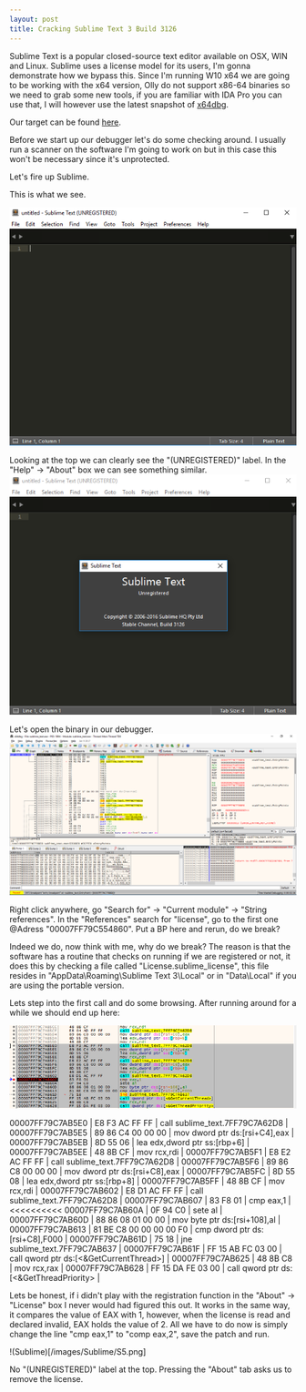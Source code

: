 ```yaml
---
layout: post
title: Cracking Sublime Text 3 Build 3126
---
```


Sublime Text is a popular closed-source text editor available on OSX, WIN and Linux.
Sublime uses a license model for its users, I'm gonna demonstrate how we bypass this.
Since I'm running W10 x64 we are going to be working with the x64 version, Olly do not support x86-64 binaries
so we need to grab some new tools, if you are familiar with IDA Pro you can use that, I will however
use the latest snapshot of [x64dbg](http://x64dbg.com/#start).

Our target can be found [here](https://www.sublimetext.com/3).

Before we start up our debugger let's do some checking around. I usually run a scanner
on the software I'm going to work on but in this case this won't be necessary since it's unprotected.

Let's fire up Sublime.

This is what we see.

![Sublime](/images/Sublime/S1.png)

Looking at the top we can clearly see the "(UNREGISTERED)" label. In the "Help" -> "About" box we can see something similar.
![Sublime](/images/Sublime/S2.png)

Let's open the binary in our debugger.
![Sublime](/images/Sublime/S3.png)

Right click anywhere, go "Search for" -> "Current module" -> "String references".
In the "References" search for "license", go to the first one @Adress "00007FF79C554860".
Put a BP here and rerun, do we break?

Indeed we do, now think with me, why do we break?
The reason is that the software has a routine that checks on running if we are registered or not, it does this by
checking a file called "License.sublime_license", this file resides in "AppData\Roaming\Sublime Text 3\Local" or in
"Data\Local" if you are using the portable version.

Lets step into the first call and do some browsing. After running around for a while we should end up here:

![Sublime](/images/Sublime/S4.png)


00007FF79C7AB5E0 | E8 F3 AC FF FF           | call sublime_text.7FF79C7A62D8          |
00007FF79C7AB5E5 | 89 86 C4 00 00 00        | mov dword ptr ds:[rsi+C4],eax           |
00007FF79C7AB5EB | 8D 55 06                 | lea edx,dword ptr ss:[rbp+6]            |
00007FF79C7AB5EE | 48 8B CF                 | mov rcx,rdi                             |
00007FF79C7AB5F1 | E8 E2 AC FF FF           | call sublime_text.7FF79C7A62D8          |
00007FF79C7AB5F6 | 89 86 C8 00 00 00        | mov dword ptr ds:[rsi+C8],eax           |
00007FF79C7AB5FC | 8D 55 08                 | lea edx,dword ptr ss:[rbp+8]            |
00007FF79C7AB5FF | 48 8B CF                 | mov rcx,rdi                             |
00007FF79C7AB602 | E8 D1 AC FF FF           | call sublime_text.7FF79C7A62D8          |
00007FF79C7AB607 | 83 F8 01                 | cmp eax,1                               | <<<<<<<<<<
00007FF79C7AB60A | 0F 94 C0                 | sete al                                 |
00007FF79C7AB60D | 88 86 08 01 00 00        | mov byte ptr ds:[rsi+108],al            |
00007FF79C7AB613 | 81 BE C8 00 00 00 00 F0  | cmp dword ptr ds:[rsi+C8],F000          |
00007FF79C7AB61D | 75 18                    | jne sublime_text.7FF79C7AB637           |
00007FF79C7AB61F | FF 15 AB FC 03 00        | call qword ptr ds:[<&GetCurrentThread>] |
00007FF79C7AB625 | 48 8B C8                 | mov rcx,rax                             |
00007FF79C7AB628 | FF 15 DA FE 03 00        | call qword ptr ds:[<&GetThreadPriority> |

Lets be honest, if i didn't play with the registration function in the "About" -> "License" box I never would had figured this out.
It works in the same way, it compares the value of EAX with 1, however, when the license is read and declared invalid, EAX
holds the value of 2. All we have to do now is simply change the line "cmp eax,1" to "comp eax,2", save the patch and run.

!(Sublime)[/images/Sublime/S5.png]

No "(UNREGISTERED)" label at the top.
Pressing the "About" tab asks us to remove the license.

